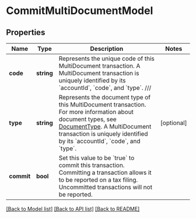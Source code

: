 # CommitMultiDocumentModel

## Properties
Name | Type | Description | Notes
------------ | ------------- | ------------- | -------------
**code** | **string** | Represents the unique code of this MultiDocument transaction.                A MultiDocument transaction is uniquely identified by its &#x60;accountId&#x60;, &#x60;code&#x60;, and &#x60;type&#x60;.        /// | 
**type** | **string** | Represents the document type of this MultiDocument transaction.  For more information about  document types, see [DocumentType](https://developer.avalara.com/api-reference/avatax/rest/v2/models/enums/DocumentType/).                A MultiDocument transaction is uniquely identified by its &#x60;accountId&#x60;, &#x60;code&#x60;, and &#x60;type&#x60;. | [optional] 
**commit** | **bool** | Set this value to be &#x60;true&#x60; to commit this transaction.                Committing a transaction allows it to be reported on a tax filing.  Uncommitted transactions will not be reported. | 

[[Back to Model list]](../README.md#documentation-for-models) [[Back to API list]](../README.md#documentation-for-api-endpoints) [[Back to README]](../README.md)


